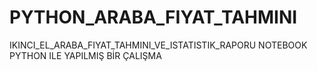 # PYTHON_ARABA_FIYAT_TAHMINI
IKINCI_EL_ARABA_FIYAT_TAHMINI_VE_ISTATISTIK_RAPORU NOTEBOOK PYTHON ILE YAPILMIŞ BİR ÇALIŞMA
